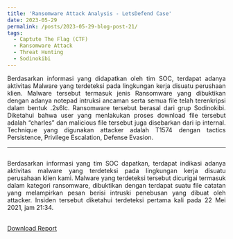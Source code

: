 ```yaml
---
title: 'Ransomware Attack Analysis - LetsDefend Case'
date: 2023-05-29
permalink: /posts/2023-05-29-blog-post-21/
tags:
  - Captute The Flag (CTF)
  - Ransomware Attack 
  - Threat Hunting
  - Sodinokibi
---
```

<p style="text-align: justify;">
Berdasarkan informasi yang didapatkan oleh tim SOC, terdapat adanya aktivitas Malware yang terdeteksi pada lingkungan kerja disuatu perushaan klien. Malware tersebut termasuk jenis Ransomware yang dibuktikan dengan adanya notepad intruksi ancaman serta semua file telah terenkripsi dalam bentuk .2s6lc. Ransomware tersebut berasal dari grup Sodinokibi. Diketahui bahwa user yang menlakukan proses download file tersebut adalah “charles” dan malicious file tersebut juga disebarkan dari ip internal. Technique yang digunakan attacker adalah T1574 dengan tactics Persistence, Privilege Escalation, Defense Evasion. 
</p>

---
<p style="text-align: justify;">
<img src="https://github.com/Abdibimantara/Pcap-Analysis-of-Agent-Tesla-attack/assets/43168046/efa3cfbd-41ca-425c-921e-cb83c6bd6003" alt="">
<p style="text-align: justify;">Berdasarkan informasi yang tim SOC dapatkan, terdapat indikasi adanya aktivitas malware yang terdeteksi pada lingkungan kerja disuatu perusahaan klien kami. Malware yang terdeteksi tersebut dicurigai termasuk dalam kategori ransomware, dibuktikan dengan terdapat suatu file catatan yang melampirkan pesan berisi intruski penebusan yang dibuat oleh attacker.  Insiden tersebut diketahui terdeteksi pertama kali pada 22 Mei 2021, jam 21:34.
<br><br>
</p>
</p>

[Download Report](https://github.com/Abdibimantara/RansowmareAttack_letsDefend/blob/main/Ransomware%20attack%20-letdefend%20case.pdf) 